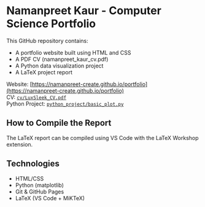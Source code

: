 # Namanpreet Kaur - Computer Science Portfolio

This GitHub repository contains:

- A portfolio website built using HTML and CSS
- A PDF CV (namanpreet_kaur_cv.pdf)
- A Python data visualization project
- A LaTeX project report

Website: [https://namanpreet-create.github.io/portfolio](https://namanpreet-create.github.io/portfolio)  
CV: [`cv/LuxSleek_CV.pdf`](cv/namanpreet_kaur_cv.pdf)  
Python Project: [`python_project/basic_plot.py`](python_project/basic_plot.py)  

## How to Compile the Report

The LaTeX report can be compiled using VS Code with the LaTeX Workshop extension.

## Technologies

- HTML/CSS
- Python (matplotlib)
- Git & GitHub Pages
- LaTeX (VS Code + MiKTeX)
